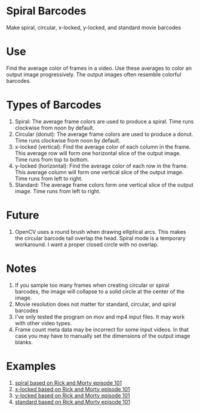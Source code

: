 # Spiral Barcodes
Make spiral, circular, x-locked, y-locked, and standard movie barcodes

# Use
Find the average color of frames in a video. Use these averages to color an output image progressively. The output images often resemble colorful barcodes.

# Types of Barcodes
1. Spiral: The average frame colors are used to produce a spiral. Time runs clockwise from noon by default.
2. Circular (donut): The average frame colors are used to produce a donut. Time runs clockwise from noon by default.
3. x-locked (vertical): Find the average color of each column in the frame. This average row will form one horizontal slice of the output image. Time runs from top to bottom.
4. y-locked (horizontal): Find the average color of each row in the frame. This average column will form one vertical slice of the output image. Time runs from left to right.
5. Standard: The average frame colors form one vertical slice of the output image. Time runs from left to right.

# Future
1. OpenCV uses a round brush when drawing elliptical arcs. This makes the circular barcode tail overlap the head. Spiral mode is a temporary workaround. I want a proper closed circle with no overlap.

# Notes
1. If you sample too many frames when creating circular or spiral barcodes, the image will collapse to a solid circle at the center of the image.
2. Movie resolution does not matter for standard, circular, and spiral barcodes
3. I've only tested the program on mov and mp4 input files. It may work with other video types.
4. Frame count meta data may be incorrect for some input videos. In that case you may have to manually set the dimensions of the output image blanks.

# Examples
1. [spiral based on Rick and Morty episode 101](https://i.imgur.com/QoitVc9.png)
2. [x-locked based on Rick and Morty episode 101](https://i.imgur.com/c1CXf3J.png)
3. [y-locked based on Rick and Morty episode 101](https://i.imgur.com/ZX2iC3p.png)
4. [standard based on Rick and Morty episode 101](https://i.imgur.com/yMcUwkr.png)